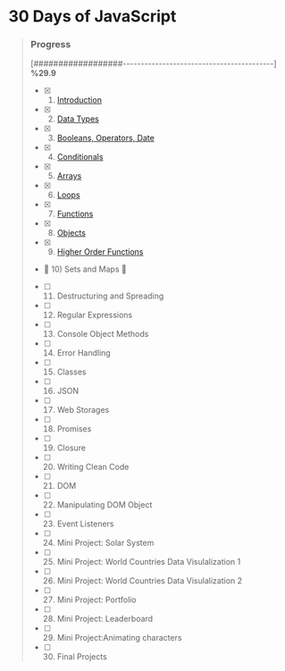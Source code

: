 # 30 Days of JavaScript

> ### Progress
>
> [##################------------------------------------------] **%29.9**
> 
> - [x] 1) [Introduction](https://github.com/ekurt/30DaysOfJavaScript/tree/main/day-1)
> - [x] 2) [Data Types](https://github.com/ekurt/30DaysOfJavaScript/tree/main/day-2)
> - [x] 3) [Booleans, Operators, Date](https://github.com/ekurt/30DaysOfJavaScript/tree/main/day-3)
> - [x] 4) [Conditionals](https://github.com/ekurt/30DaysOfJavaScript/tree/main/day-4)
> - [x] 5) [Arrays](https://github.com/ekurt/30DaysOfJavaScript/tree/main/day-5)
> - [x] 6) [Loops](https://github.com/ekurt/30DaysOfJavaScript/tree/main/day-6)
> - [x] 7) [Functions](https://github.com/ekurt/30DaysOfJavaScript/tree/main/day-7)
> - [x] 8) [Objects](https://github.com/ekurt/30DaysOfJavaScript/tree/main/day-8)
> - [x] 9) [Higher Order Functions](https://github.com/ekurt/30DaysOfJavaScript/tree/main/day-9)
> - :trident: 10) Sets and Maps :gem:
> - [ ] 11) Destructuring and Spreading
> - [ ] 12) Regular Expressions
> - [ ] 13) Console Object Methods
> - [ ] 14) Error Handling
> - [ ] 15) Classes
> - [ ] 16) JSON
> - [ ] 17) Web Storages
> - [ ] 18) Promises
> - [ ] 19) Closure
> - [ ] 20) Writing Clean Code
> - [ ] 21) DOM
> - [ ] 22) Manipulating DOM Object
> - [ ] 23) Event Listeners
> - [ ] 24) Mini Project: Solar System
> - [ ] 25) Mini Project: World Countries Data Visulalization 1
> - [ ] 26) Mini Project: World Countries Data Visulalization 2
> - [ ] 27) Mini Project: Portfolio
> - [ ] 28) Mini Project: Leaderboard
> - [ ] 29) Mini Project:Animating characters
> - [ ] 30) Final Projects